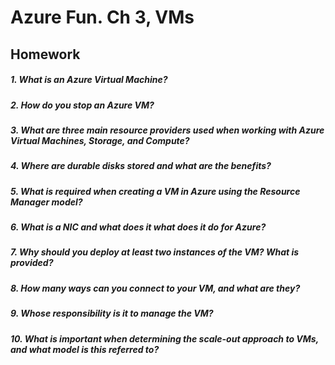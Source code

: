 # Azure Fun. Ch 3, VMs
## Homework

##### 1. What is an Azure Virtual Machine?

##### 2. How do you stop an Azure VM?

##### 3. What are three main resource providers used when working with Azure Virtual Machines, Storage, and Compute?

##### 4. Where are durable disks stored and what are the benefits?

##### 5. What is required when creating a VM in Azure using the Resource Manager model?

##### 6. What is a NIC and what does it what does it do for Azure?

##### 7. Why should you deploy at least two instances of the VM? What is provided?

##### 8. How many ways can you connect to your VM, and what are they?

##### 9. Whose responsibility is it to manage the VM?

##### 10. What is important when determining the scale-out approach to VMs, and what model is this referred to?
